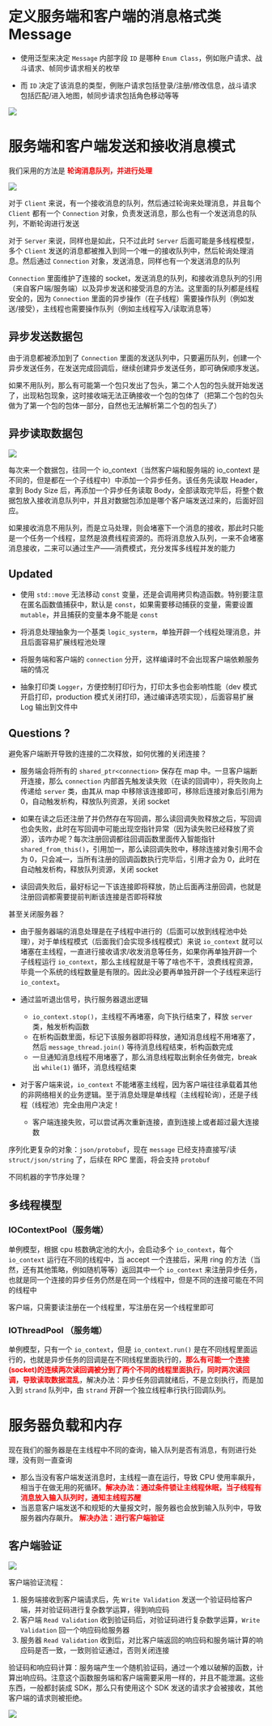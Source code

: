 # 定义服务端和客户端的消息格式类 Message 

- 使用泛型来决定 `Message` 内部字段 `ID` 是哪种 `Enum Class`，例如账户请求、战斗请求、帧同步请求相关的枚举

- 而 `ID` 决定了该消息的类型，例账户请求包括登录/注册/修改信息，战斗请求包括匹配/进入地图，帧同步请求包括角色移动等等

![](./imgs/Message.png)

# 服务端和客户端发送和接收消息模式

我们采用的方法是 <font color="red"><b>轮询消息队列，并进行处理</b></font>

![](./imgs/Architecture.png)

对于 `Client` 来说，有一个接收消息的队列，然后通过轮询来处理消息，并且每个 `Client` 都有一个 `Connection` 对象，负责发送消息，那么也有一个发送消息的队列，不断轮询进行发送

对于 `Server` 来说，同样也是如此，只不过此时 `Server` 后面可能是多线程模型，多个 `Client` 发送的消息都被推入到同一个唯一的接收队列中，然后轮询处理消息。然后通过 `Connection` 对象，发送消息，同样也有一个发送消息的队列

`Connection` 里面维护了连接的 socket，发送消息的队列，和接收消息队列的引用（来自客户端/服务端）以及异步发送和接受消息的方法。这里面的队列都是线程安全的，因为 `Connection` 里面的异步操作（在子线程）需要操作队列（例如发送/接受），主线程也需要操作队列（例如主线程写入/读取消息等）

## 异步发送数据包

由于消息都被添加到了 `Connection` 里面的发送队列中，只要遍历队列，创建一个异步发送任务，在发送完成回调后，继续创建异步发送任务，即可确保顺序发送。

如果不用队列，那么有可能第一个包只发出了包头，第二个人包的包头就开始发送了，出现粘包现象，这时接收端无法正确接收一个包的包体了（把第二个包的包头做为了第一个包的包体一部分，自然也无法解析第二个包的包头了）

## 异步读取数据包

![](./imgs/ReadLogic.png)

每次来一个数据包，往同一个 io_context（当然客户端和服务端的 io_context 是不同的，但是都在一个子线程中）中添加一个异步任务。该任务先读取 Header，拿到 Body Size 后，再添加一个异步任务读取 Body，全部读取完毕后，将整个数据包放入接收消息队列中，并且对数据包添加是哪个客户端发送过来的，后面好回应。


如果接收消息不用队列，而是立马处理，则会堵塞下一个消息的接收，那此时只能是一个任务一个线程，显然是浪费线程资源的。而将消息放入队列，一来不会堵塞消息接收，二来可以通过生产——消费模式，充分发挥多线程并发的能力

## Updated

- 使用 `std::move` 无法移动 `const` 变量，还是会调用拷贝构造函数。特别要注意在匿名函数值捕获中，默认是 `const`，如果需要移动捕获的变量，需要设置 `mutable`，并且捕获的变量本身不能是 `const`

- 将消息处理抽象为一个基类 `logic_systerm`，单独开辟一个线程处理消息，并且后面容易扩展线程池处理

- 将服务端和客户端的 `connection` 分开，这样编译时不会出现客户端依赖服务端的情况

- 抽象打印类 `Logger`，方便控制打印行为，打印太多也会影响性能（dev 模式开启打印，production 模式关闭打印，通过编译选项实现），后面容易扩展 Log 输出到文件中

## Questions ?

避免客户端断开导致的连接的二次释放，如何优雅的关闭连接？

- 服务端会将所有的 `shared_ptr<connection>` 保存在 map 中。一旦客户端断开连接，那么 `connection` 内部首先触发读失败（在读的回调中），将失败向上传递给 `server` 类，由其从 map 中移除该连接即可，移除后连接对象后引用为 0，自动触发析构，释放队列资源，关闭 socket

- 如果在读之后还注册了并仍然存在写回调，那么读回调失败释放之后，写回调也会失败，此时在写回调中可能出现空指针异常（因为读失败已经释放了资源），该咋办呢？每次注册回调都往回调函数里面传入智能指针 `shared_from_this()`，引用加一，那么读回调失败中，移除连接对象引用不会为 0，只会减一，当所有注册的回调函数执行完毕后，引用才会为 0，此时在自动触发析构，释放队列资源，关闭 socket

- 读回调失败后，最好标记一下该连接即将释放，防止后面再注册回调，也就是注册回调都需要提前判断该连接是否即将释放

甚至关闭服务器？

- 由于服务器端的消息处理是在子线程中进行的（后面可以放到线程池中处理），对于单线程模式（后面我们会实现多线程模式）来说 `io_context` 就可以堵塞在主线程，一直进行接收请求/收发消息等任务，如果你再单独开辟一个子线程运行 `io_context`，那么主线程就是干等了啥也不干，浪费线程资源，毕竟一个系统的线程数量是有限的。因此没必要再单独开辟一个子线程来运行 `io_context`。

- 通过监听退出信号，执行服务器退出逻辑
  - `io_context.stop()`，主线程不再堵塞，向下执行结束了，释放 `server` 类，触发析构函数
  - 在析构函数里面，标记下该服务器即将释放，通知消息线程不用堵塞了，然后 `message_thread.join()` 等待消息线程结束，析构函数完成
  - 一旦通知消息线程不用堵塞了，那么消息线程取出剩余任务做完，break 出 `while(1)` 循环，消息线程结束

- 对于客户端来说，`io_context` 不能堵塞主线程，因为客户端往往承载着其他的非网络相关的业务逻辑。至于消息处理是单线程（主线程轮询），还是子线程（线程池）完全由用户决定！
  - 客户端连接失败，可以尝试再次重新连接，直到连接上或者超过最大连接数

序列化更复杂的对象：`json/protobuf`，现在 `message` 已经支持直接写/读 `struct/json/string` 了，后续在 RPC 里面，将会支持 `protobuf`

不同机器的字节序处理？

## 多线程模型

### IOContextPool（服务端）

单例模型，根据 cpu 核数确定池的大小，会启动多个 `io_context`，每个 `io_context` 运行在不同的线程中，当 accept 一个连接后，采用 ring 的方法（当然，还有其他策略，例如随机等等）返回其中一个 `io_context` 来注册异步任务，也就是同一个连接的异步任务仍然是在同一个线程中，但是不同的连接可能在不同的线程中

客户端，只需要读注册在一个线程里，写注册在另一个线程里即可

### IOThreadPool （服务端）

单例模型，只有一个 `io_context`，但是 `io_context.run()` 是在不同线程里面运行的，也就是异步任务的回调是在不同线程里面执行的，<b><font color="red">那么有可能一个连接(socket)的连续两次读回调被分到了两个不同的线程里面执行，同时两次读回调，导致读取数据混乱</b></font>，解决办法：异步任务回调就绪后，不是立刻执行，而是加入到 `strand` 队列中，由 `strand` 开辟一个独立线程串行执行回调队列。

# 服务器负载和内存

现在我们的服务器是在主线程中不同的查询，输入队列是否有消息，有则进行处理，没有则一直查询

- 那么当没有客户端发送消息时，主线程一直在运行，导致 CPU 使用率飙升，相当于在做无用的死循环。<b><font color="red">解决办法：通过条件锁让主线程休眠，当子线程有消息放入输入队列时，通知主线程苏醒</b></font>
- 当恶意客户端发送不和规矩的大量报文时，服务器也会放到输入队列中，导致服务器内存飙升。 <b><font color="red">解决办法：进行客户端验证</b></font>

## 客户端验证

![](./imgs/ClientValidation.png)

客户端验证流程：

1. 服务端接收到客户端请求后，先 `Write Validation` 发送一个验证码给客户端，并对验证码进行复杂数学运算，得到响应码
2. 客户端 `Read Validation` 收到验证码后，对验证码进行复杂数学运算，`Write Validation` 回一个响应码给服务器
3. 服务器 `Read Validation` 收到后，对比客户端返回的响应码和服务端计算的响应码是否一致，一致则验证通过，否则关闭连接

验证码和响应码计算：服务端产生一个随机验证码，通过一个难以破解的函数，计算出响应码。注意这个函数服务端和客户端需要采用一样的，并且不能泄漏。这些东西，一般都封装成 SDK，那么只有使用这个 SDK 发送的请求才会被接收，其他客户端的请求则被拒绝。

![](./imgs/ValidationMethod.png)
